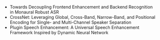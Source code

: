 - Towards Decoupling Frontend Enhancement and Backend Recognition in Monaural Robust ASR
- CrossNet: Leveraging Global, Cross-Band, Narrow-Band, and Positional Encoding for Single- and Multi-Channel Speaker Separation
- Plugin Speech Enhancement: A Universal Speech Enhancement Framework Inspired by Dynamic Neural Network
